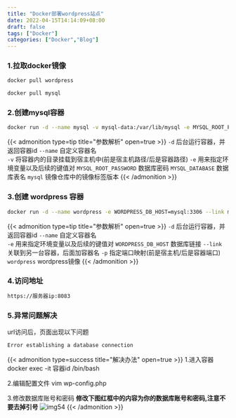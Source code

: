 ```yaml
---
title: "Docker部署wordpress站点"
date: 2022-04-15T14:14:09+08:00
draft: false
tags: ["Docker"]
categories: ["Docker","Blog"]
---
```


### 1.拉取docker镜像
```bash
docker pull wordpress

docker pull mysql
```

### 2.创建mysql容器
```bash
docker run -d --name mysql -v mysql-data:/var/lib/mysql -e MYSQL_ROOT_PASSWORD=root -e MYSQL_DATABASE=wordpress mysql
```
{{< admonition type=tip title="参数解析" open=true >}}
`-d`                    后台运行容器，并返回容器id
`--name`                自定义容器名  
`-v`                    将容器内的目录挂载到宿主机中(前是宿主机路径/后是容器路径)
`-e`                    用来指定环境变量以及后续的键值对
`MYSQL_ROOT_PASSWORD`   数据库密码
`MYSQL_DATABASE`        数据库表名
`mysql`             镜像仓库中的镜像标签版本
{{< /admonition >}}


### 3.创建 wordpress 容器
```bash
docker run -d --name wordpress -e WORDPRESS_DB_HOST=mysql:3306 --link mysql -p 8083:80 wordpress
```
{{< admonition type=tip title="参数解析" open=true >}}
`-d`                    后台运行容器，并返回容器id
`--name`                自定义容器名  
`-e`                    用来指定环境变量以及后续的键值对
`WORDPRESS_DB_HOST`     数据库链接
`--link`                关联到另一台容器，后面加容器名
`-p`                    指定端口映射(前是宿主机/后是容器端口)
`wordpress`             wordpress镜像
{{< /admonition >}}

### 4.访问地址
```bash
https://服务器ip:8083
```

### 5.异常问题解决
url访问后，页面出现以下问题
```bash
Error establishing a database connection
```

{{< admonition type=success title="解决办法" open=true >}}
1.进入容器
docker exec -it 容器id /bin/bash

2.编辑配置文件
vim wp-config.php

3.修改数据库账号和密码
**修改下图红框中的内容为你的数据库账号和密码,注意不要去掉引号**
![img54](/img/img54.png)
{{< /admonition >}}